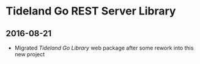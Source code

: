 # Tideland Go REST Server Library

## 2016-08-21

- Migrated *Tideland Go Library* web package after some rework
  into this new project
